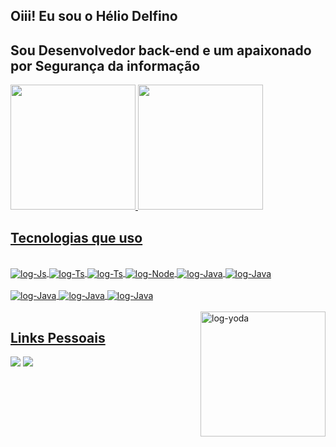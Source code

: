 ## Oiii! Eu sou o Hélio Delfino

## Sou Desenvolvedor back-end e um apaixonado por Segurança da informação
 <div>
  <a href="https://github.com/HelioHD">
  <img height="200em" src="https://github-readme-stats.vercel.app/api?username=HelioHD&theme=blue-green"/>
  <img height="200em" src="https://github-readme-stats.vercel.app/api/top-langs/?username=HelioHD&theme=blue-green"/>
</div>
 
 ## Tecnologias que uso
<div style="display: inline_block"><br>
  <img align="center" alt="log-Js" src="https://img.shields.io/badge/Node.js-43853D?style=for-the-badge&logo=node.js&logoColor=white">
  <img align="center" alt="log-Ts" src="https://img.shields.io/badge/JavaScript-F7DF1E?style=for-the-badge&logo=javascript&logoColor=black">
  <img align="center" alt="log-Ts" src="https://img.shields.io/badge/TypeScript-blue?style=for-the-badge&logo=typescript&logoColor=white"> 
  <img align="center" alt="log-Node" src="https://img.shields.io/badge/C%23-239120?style=for-the-badge&logo=c-sharp&logoColor=white">
  <img align="center" alt="log-Java" src="https://img.shields.io/badge/Java-ED8B00?style=for-the-badge&logo=java&logoColor=white">
  <img align="center" alt="log-Java" src="https://img.shields.io/badge/Express.js-404D59?style=for-the-badge">
  <br>
   
  <br>
  <img align="center" alt="log-Java"  src="https://img.shields.io/badge/MySQL-00000F?style=for-the-badge&logo=mysql&logoColor=white">
  <img align="center" alt="log-Java"  src="https://img.shields.io/badge/Heroku-430098?style=for-the-badge&logo=heroku&logoColor=white">
  <img align="center" alt="log-Java"  src="https://img.shields.io/badge/Microsoft_Azure-0089D6?style=for-the-badge&logo=microsoft-azure&logoColor=white">

  <br>
 
  <br>
  <img align="right" height="200em" alt="log-yoda" src="https://media3.giphy.com/media/qgQUggAC3Pfv687qPC/giphy.gif">
 

</div>
  
  ## Links Pessoais
<div> 
  
  <a href = "mailto: helhinho10@gmail.com"><img src="https://img.shields.io/badge/-Gmail-%23333?style=for-the-badge&logo=gmail&logoColor=white" target="_blank"></a>
  <a href="https://www.linkedin.com/in/helio-delfino/" target="_blank"><img src="https://img.shields.io/badge/-LinkedIn-%230077B5?style=for-the-badge&logo=linkedin&logoColor=white" target="_blank"></a> 
 



 
</div>
